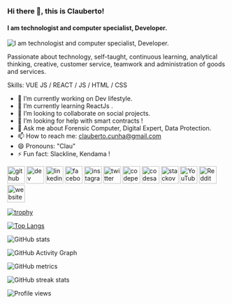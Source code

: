 ### Hi there 👋, this is Clauberto!
#### I am technologist and computer specialist, Developer.
![I am technologist and computer specialist, Developer.](https://arturssmirnovs.github.io/github-profile-readme-generator/images/banner.png)

Passionate about technology, self-taught, continuous learning, analytical thinking, creative, customer service, teamwork and administration of goods and services.

Skills: VUE JS / REACT / JS / HTML / CSS

- 🔭 I’m currently working on Dev lifestyle. 
- 🌱 I’m currently learning ReactJs . 
- 👯 I’m looking to collaborate on social projects. 
- 🤔 I’m looking for help with smart contracts ! 
- 💬 Ask me about Forensic Computer, Digital Expert, Data Protection. 
- 📫 How to reach me: clauberto.cunha@gmail.com 
- 😄 Pronouns: "Clau" 
- ⚡ Fun fact: Slackline, Kendama ! 


[<img src='https://cdn.jsdelivr.net/npm/simple-icons@3.0.1/icons/github.svg' alt='github' height='40'>](https://github.com/oclaumc)  [<img src='https://cdn.jsdelivr.net/npm/simple-icons@3.0.1/icons/dev-dot-to.svg' alt='dev' height='40'>](https://dev.to/devtolink)  [<img src='https://cdn.jsdelivr.net/npm/simple-icons@3.0.1/icons/linkedin.svg' alt='linkedin' height='40'>](https://www.linkedin.com/in/https://www.linkedin.com/in/clauberto-maduro-1b1785b9//)  [<img src='https://cdn.jsdelivr.net/npm/simple-icons@3.0.1/icons/facebook.svg' alt='facebook' height='40'>](https://www.facebook.com/https://www.facebook.com/clauberto.maduro)  [<img src='https://cdn.jsdelivr.net/npm/simple-icons@3.0.1/icons/instagram.svg' alt='instagram' height='40'>](https://www.instagram.com/https://www.instagram.com/maduroclau//)  [<img src='https://cdn.jsdelivr.net/npm/simple-icons@3.0.1/icons/twitter.svg' alt='twitter' height='40'>](https://twitter.com/https://twitter.com/oClauMC)  [<img src='https://cdn.jsdelivr.net/npm/simple-icons@3.0.1/icons/codepen.svg' alt='codepen' height='40'>](https://codepen.io/https://codepen.io/maduroclau)  [<img src='https://cdn.jsdelivr.net/npm/simple-icons@3.0.1/icons/codesandbox.svg' alt='codesandbox' height='40'>](https://codesandbox.io/u/codesandboxlink)  [<img src='https://cdn.jsdelivr.net/npm/simple-icons@3.0.1/icons/stackoverflow.svg' alt='stackoverflow' height='40'>](https://stackoverflow.com/users/stackoverflowid)  [<img src='https://cdn.jsdelivr.net/npm/simple-icons@3.0.1/icons/youtube.svg' alt='YouTube' height='40'>](https://www.youtube.com/channel/https://www.youtube.com/channel/UCeR5Lu5ZF_Hur9HWSg72vpg)  [<img src='https://cdn.jsdelivr.net/npm/simple-icons@3.0.1/icons/reddit.svg' alt='Reddit' height='40'>](https://www.reddit.com/user/redditlink)  [<img src='https://cdn.jsdelivr.net/npm/simple-icons@3.0.1/icons/icloud.svg' alt='website' height='40'>](website)  

[![trophy](https://github-profile-trophy.vercel.app/?username=oclaumc)](https://github.com/ryo-ma/github-profile-trophy)

[![Top Langs](https://github-readme-stats.vercel.app/api/top-langs/?username=oclaumc)](https://github.com/anuraghazra/github-readme-stats)

![GitHub stats](https://github-readme-stats.vercel.app/api?username=oclaumc&show_icons=true)  

![GitHub Activity Graph](https://activity-graph.herokuapp.com/graph?username=oclaumc)  

![GitHub metrics](https://metrics.lecoq.io/oclaumc)  

![GitHub streak stats](https://github-readme-streak-stats.herokuapp.com/?user=oclaumc)  

![Profile views](https://gpvc.arturio.dev/oclaumc)  
